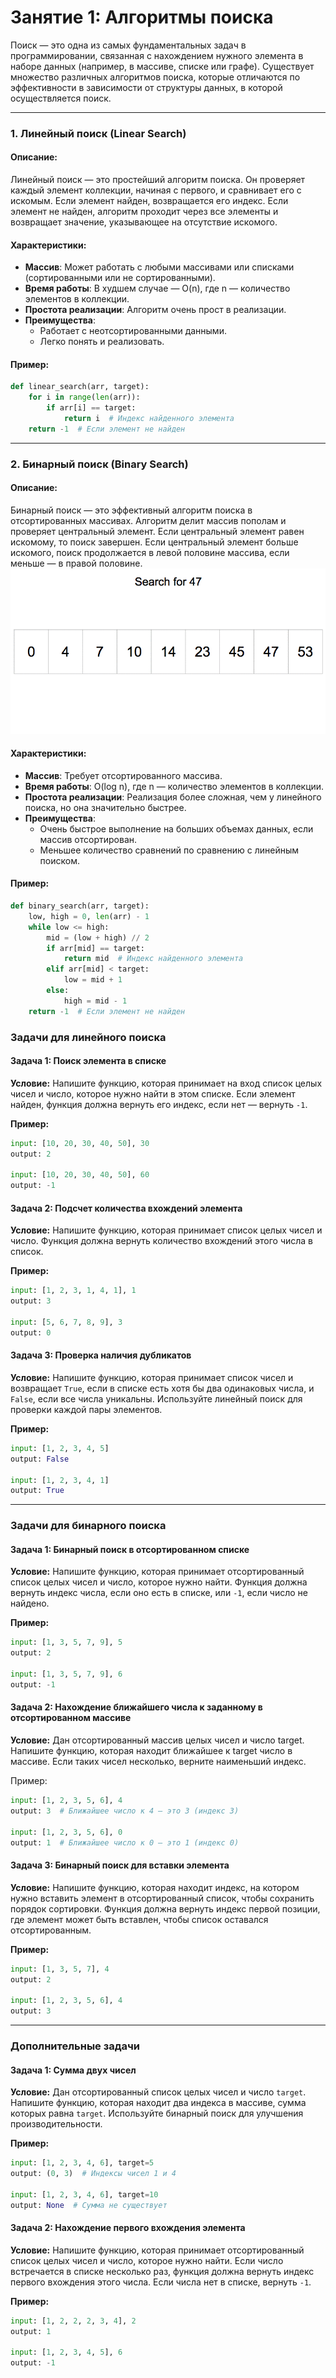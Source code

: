 # Занятие 1: Алгоритмы поиска

Поиск — это одна из самых фундаментальных задач в программировании, связанная с нахождением нужного элемента в наборе данных (например, в массиве, списке или графе). Существует множество различных алгоритмов поиска, которые отличаются по эффективности в зависимости от структуры данных, в которой осуществляется поиск.

---

### 1. **Линейный поиск (Linear Search)**

#### Описание:
Линейный поиск — это простейший алгоритм поиска. Он проверяет каждый элемент коллекции, начиная с первого, и сравнивает его с искомым. Если элемент найден, возвращается его индекс. Если элемент не найден, алгоритм проходит через все элементы и возвращает значение, указывающее на отсутствие искомого.

#### Характеристики:
- **Массив**: Может работать с любыми массивами или списками (сортированными или не сортированными).
- **Время работы**: В худшем случае — O(n), где n — количество элементов в коллекции.
- **Простота реализации**: Алгоритм очень прост в реализации.
- **Преимущества**:
  - Работает с неотсортированными данными.
  - Легко понять и реализовать.
  
#### Пример:
```python
def linear_search(arr, target):
    for i in range(len(arr)):
        if arr[i] == target:
            return i  # Индекс найденного элемента
    return -1  # Если элемент не найден
```

---

### 2. **Бинарный поиск (Binary Search)**

#### Описание:
Бинарный поиск — это эффективный алгоритм поиска в отсортированных массивах. Алгоритм делит массив пополам и проверяет центральный элемент. Если центральный элемент равен искомому, то поиск завершен. Если центральный элемент больше искомого, поиск продолжается в левой половине массива, если меньше — в правой половине.  
![alt text](1cf3b4ed69a54149b52f817571bd3d81.gif)  

#### Характеристики:
- **Массив**: Требует отсортированного массива.
- **Время работы**: O(log n), где n — количество элементов в коллекции.
- **Простота реализации**: Реализация более сложная, чем у линейного поиска, но она значительно быстрее.
- **Преимущества**:
  - Очень быстрое выполнение на больших объемах данных, если массив отсортирован.
  - Меньшее количество сравнений по сравнению с линейным поиском.
  
#### Пример:
```python
def binary_search(arr, target):
    low, high = 0, len(arr) - 1
    while low <= high:
        mid = (low + high) // 2
        if arr[mid] == target:
            return mid  # Индекс найденного элемента
        elif arr[mid] < target:
            low = mid + 1
        else:
            high = mid - 1
    return -1  # Если элемент не найден
```


### **Задачи для линейного поиска**

#### **Задача 1: Поиск элемента в списке**
**Условие:**
Напишите функцию, которая принимает на вход список целых чисел и число, которое нужно найти в этом списке. Если элемент найден, функция должна вернуть его индекс, если нет — вернуть `-1`.

**Пример:**
```python
input: [10, 20, 30, 40, 50], 30
output: 2

input: [10, 20, 30, 40, 50], 60
output: -1
```

#### **Задача 2: Подсчет количества вхождений элемента**
**Условие:**
Напишите функцию, которая принимает список целых чисел и число. Функция должна вернуть количество вхождений этого числа в список.

**Пример:**
```python
input: [1, 2, 3, 1, 4, 1], 1
output: 3

input: [5, 6, 7, 8, 9], 3
output: 0
```

#### **Задача 3: Проверка наличия дубликатов**
**Условие:**
Напишите функцию, которая принимает список чисел и возвращает `True`, если в списке есть хотя бы два одинаковых числа, и `False`, если все числа уникальны. Используйте линейный поиск для проверки каждой пары элементов.

**Пример:**
```python
input: [1, 2, 3, 4, 5]
output: False

input: [1, 2, 3, 4, 1]
output: True
```

---

### **Задачи для бинарного поиска**

#### **Задача 1: Бинарный поиск в отсортированном списке**
**Условие:**
Напишите функцию, которая принимает отсортированный список целых чисел и число, которое нужно найти. Функция должна вернуть индекс числа, если оно есть в списке, или `-1`, если число не найдено.

**Пример:**
```python
input: [1, 3, 5, 7, 9], 5
output: 2

input: [1, 3, 5, 7, 9], 6
output: -1
```

#### **Задача 2: Нахождение ближайшего числа к заданному в отсортированном массиве**

**Условие:**
Дан отсортированный массив целых чисел и число target. Напишите функцию, которая находит ближайшее к target число в массиве. Если таких чисел несколько, верните наименьший индекс.

Пример:
```python
input: [1, 2, 3, 5, 6], 4
output: 3  # Ближайшее число к 4 — это 3 (индекс 3)

input: [1, 2, 3, 5, 6], 0
output: 1  # Ближайшее число к 0 — это 1 (индекс 0)
```

#### **Задача 3: Бинарный поиск для вставки элемента**
**Условие:**
Напишите функцию, которая находит индекс, на котором нужно вставить элемент в отсортированный список, чтобы сохранить порядок сортировки. Функция должна вернуть индекс первой позиции, где элемент может быть вставлен, чтобы список оставался отсортированным.

**Пример:**
```python
input: [1, 3, 5, 7], 4
output: 2

input: [1, 2, 3, 5, 6], 4
output: 3
```

---

### **Дополнительные задачи**

#### **Задача 1: Сумма двух чисел**
**Условие:**
Дан отсортированный список целых чисел и число `target`. Напишите функцию, которая находит два индекса в массиве, сумма которых равна `target`. Используйте бинарный поиск для улучшения производительности.

**Пример:**
```python
input: [1, 2, 3, 4, 6], target=5
output: (0, 3)  # Индексы чисел 1 и 4

input: [1, 2, 3, 4, 6], target=10
output: None  # Сумма не существует
```

#### **Задача 2: Нахождение первого вхождения элемента**
**Условие:**
Напишите функцию, которая принимает отсортированный список целых чисел и число, которое нужно найти. Если число встречается в списке несколько раз, функция должна вернуть индекс первого вхождения этого числа. Если числа нет в списке, вернуть `-1`.

**Пример:**
```python
input: [1, 2, 2, 2, 3, 4], 2
output: 1

input: [1, 2, 3, 4, 5], 6
output: -1
```